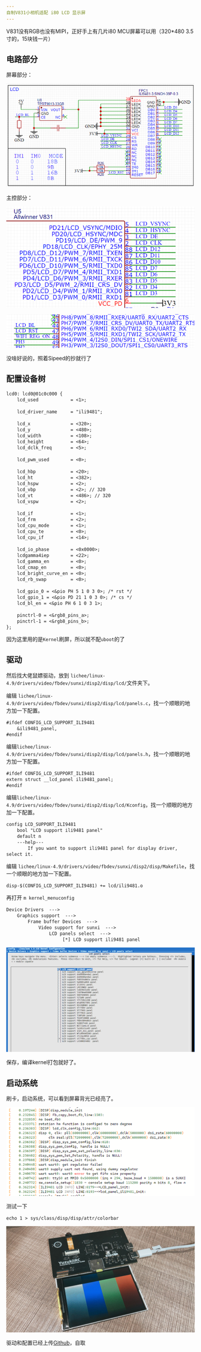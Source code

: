 ```yaml
---
自制V831小相机适配 i80 LCD 显示屏
---
```


V831没有RGB也没有MIPI，正好手上有几片i80 MCU屏幕可以用（320*480 3.5寸的，15块钱一片）

## 电路部分

屏幕部分：

![image-20220424224457327](/assets/post/2022-04-24-20220424/image-20220424224457327.png)

主控部分：

![image-20220424224256792](/assets/post/2022-04-24-20220424/image-20220424224256792.png)



![image-20220424224331134](/assets/post/2022-04-24-20220424/image-20220424224331134.png)




没啥好说的，照着Sipeed的抄就行了

## 配置设备树

```
lcd0: lcd0@01c0c000 {
	lcd_used            = <1>;

	lcd_driver_name     = "ili9481";

	lcd_x               = <320>;
	lcd_y               = <480>;
	lcd_width           = <108>;
	lcd_height          = <64>;
	lcd_dclk_freq       = <5>;

	lcd_pwm_used        = <0>;

	lcd_hbp             = <20>;
	lcd_ht              = <382>;
	lcd_hspw            = <2>;
	lcd_vbp             = <2>; // 320
	lcd_vt              = <486>; // 320
	lcd_vspw            = <2>;

	lcd_if              = <1>;
	lcd_frm             = <2>;
	lcd_cpu_mode        = <1>;
	lcd_cpu_te          = <0>;
	lcd_cpu_if	        = <14>;

	lcd_io_phase        = <0x0000>;
	lcdgamma4iep        = <22>;
	lcd_gamma_en        = <0>;
	lcd_cmap_en         = <0>;
	lcd_bright_curve_en = <0>;
	lcd_rb_swap         = <0>;

	lcd_gpio_0 = <&pio PH 5 1 0 3 0>; /* rst */
	lcd_gpio_1 = <&pio PD 21 1 0 3 0>; /* cs */
	lcd_bl_en = <&pio PH 6 1 0 3 1>;

	pinctrl-0 = <&rgb8_pins_a>;
	pinctrl-1 = <&rgb8_pins_b>;
};
```

因为这里用的是`Kernel`刷屏，所以就不配`uboot`的了

## 驱动

然后找大佬鼠嫖驱动，放到 `lichee/linux-4.9/drivers/video/fbdev/sunxi/disp2/disp/lcd/`文件夹下。

编辑 `lichee/linux-4.9/drivers/video/fbdev/sunxi/disp2/disp/lcd/panels.c`，找一个顺眼的地方加一下配置。

```
#ifdef CONFIG_LCD_SUPPORT_ILI9481
	&ili9481_panel,
#endif
```

编辑`lichee/linux-4.9/drivers/video/fbdev/sunxi/disp2/disp/lcd/panels.h`，找一个顺眼的地方加一下配置。

```
#ifdef CONFIG_LCD_SUPPORT_ILI9481
extern struct __lcd_panel ili9481_panel;
#endif
```

编辑`lichee/linux-4.9/drivers/video/fbdev/sunxi/disp2/disp/lcd/Kconfig`，找一个顺眼的地方加一下配置。

```
config LCD_SUPPORT_ILI9481
	bool "LCD support ili9481 panel"
	default n
	---help---
		If you want to support ili9481 panel for display driver, select it.
```

编辑 `lichee/linux-4.9/drivers/video/fbdev/sunxi/disp2/disp/Makefile`，找一个顺眼的地方加一下配置。

```
disp-$(CONFIG_LCD_SUPPORT_ILI9481) += lcd/ili9481.o
```

再打开 `m kernel_menuconfig`

```
Device Drivers  --->
	Graphics support  ---> 
		Frame buffer Devices  --->
			Video support for sunxi  --->
				LCD panels select  --->
					 [*] LCD support ili9481 panel        
```

![image-20220424225342606](/assets/post/2022-04-24-20220424/image-20220424225342606.png)

保存，编译kernel打包就好了。

## 启动系统

刷卡，启动系统，可以看到屏幕背光已经亮了。

![image-20220424225747265](/assets/post/2022-04-24-20220424/image-20220424225747265.png)

测试一下

```
echo 1 > sys/class/disp/disp/attr/colorbar
```

![aseed](/assets/post/2022-04-24-20220424/aseed.jpg)


驱动和配置已经上传[Github](https://github.com/Tina-Linux/tina-V83x)，自取